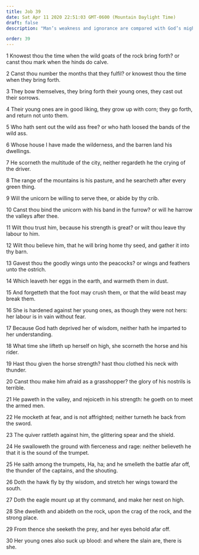 ```yaml
---
title: Job 39
date: Sat Apr 11 2020 22:51:03 GMT-0600 (Mountain Daylight Time)
draft: false
description: "Man’s weakness and ignorance are compared with God’s mighty works—Does man even know how the laws of nature operate?"

order: 39
---
```

    
1 Knowest thou the time when the wild goats of the rock bring forth? or canst thou mark when the hinds do calve.

2 Canst thou number the months that they fulfil? or knowest thou the time when they bring forth.

3 They bow themselves, they bring forth their young ones, they cast out their sorrows.

4 Their young ones are in good liking, they grow up with corn; they go forth, and return not unto them.

5 Who hath sent out the wild ass free? or who hath loosed the bands of the wild ass.

6 Whose house I have made the wilderness, and the barren land his dwellings.

7 He scorneth the multitude of the city, neither regardeth he the crying of the driver.

8 The range of the mountains is his pasture, and he searcheth after every green thing.

9 Will the unicorn be willing to serve thee, or abide by thy crib.

10 Canst thou bind the unicorn with his band in the furrow? or will he harrow the valleys after thee.

11 Wilt thou trust him, because his strength is great? or wilt thou leave thy labour to him.

12 Wilt thou believe him, that he will bring home thy seed, and gather it into thy barn.

13 Gavest thou the goodly wings unto the peacocks? or wings and feathers unto the ostrich.

14 Which leaveth her eggs in the earth, and warmeth them in dust.

15 And forgetteth that the foot may crush them, or that the wild beast may break them.

16 She is hardened against her young ones, as though they were not hers: her labour is in vain without fear.

17 Because God hath deprived her of wisdom, neither hath he imparted to her understanding.

18 What time she lifteth up herself on high, she scorneth the horse and his rider.

19 Hast thou given the horse strength? hast thou clothed his neck with thunder.

20 Canst thou make him afraid as a grasshopper? the glory of his nostrils is terrible.

21 He paweth in the valley, and rejoiceth in his strength: he goeth on to meet the armed men.

22 He mocketh at fear, and is not affrighted; neither turneth he back from the sword.

23 The quiver rattleth against him, the glittering spear and the shield.

24 He swalloweth the ground with fierceness and rage: neither believeth he that it is the sound of the trumpet.

25 He saith among the trumpets, Ha, ha; and he smelleth the battle afar off, the thunder of the captains, and the shouting.

26 Doth the hawk fly by thy wisdom, and stretch her wings toward the south.

27 Doth the eagle mount up at thy command, and make her nest on high.

28 She dwelleth and abideth on the rock, upon the crag of the rock, and the strong place.

29 From thence she seeketh the prey, and her eyes behold afar off.

30 Her young ones also suck up blood: and where the slain are, there is she.
